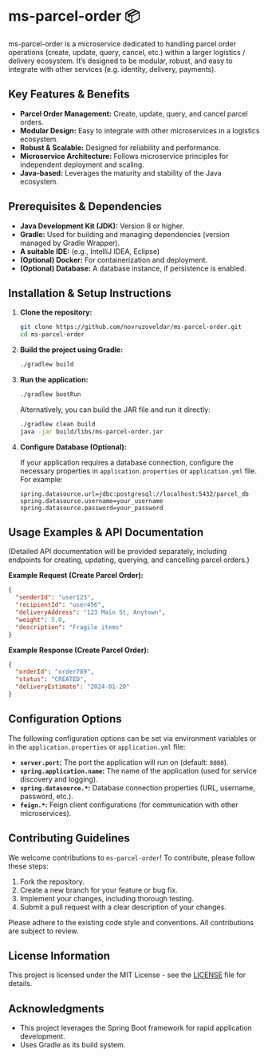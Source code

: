 # ms-parcel-order 📦

ms-parcel-order is a microservice dedicated to handling parcel order operations (create, update, query, cancel, etc.) within a larger logistics / delivery ecosystem. It’s designed to be modular, robust, and easy to integrate with other services (e.g. identity, delivery, payments).

## Key Features & Benefits

*   **Parcel Order Management:** Create, update, query, and cancel parcel orders.
*   **Modular Design:** Easy to integrate with other microservices in a logistics ecosystem.
*   **Robust & Scalable:** Designed for reliability and performance.
*   **Microservice Architecture:**  Follows microservice principles for independent deployment and scaling.
*   **Java-based:** Leverages the maturity and stability of the Java ecosystem.

## Prerequisites & Dependencies

*   **Java Development Kit (JDK):** Version 8 or higher.
*   **Gradle:**  Used for building and managing dependencies (version managed by Gradle Wrapper).
*   **A suitable IDE:** (e.g., IntelliJ IDEA, Eclipse)
*   **(Optional) Docker:**  For containerization and deployment.
*   **(Optional) Database:** A database instance, if persistence is enabled.

## Installation & Setup Instructions

1.  **Clone the repository:**

    ```bash
    git clone https://github.com/novruzoveldar/ms-parcel-order.git
    cd ms-parcel-order
    ```

2.  **Build the project using Gradle:**

    ```bash
    ./gradlew build
    ```

3.  **Run the application:**

    ```bash
    ./gradlew bootRun
    ```

    Alternatively, you can build the JAR file and run it directly:

    ```bash
    ./gradlew clean build
    java -jar build/libs/ms-parcel-order.jar
    ```

4.  **Configure Database (Optional):**

    If your application requires a database connection, configure the necessary properties in `application.properties` or `application.yml` file.  For example:

    ```properties
    spring.datasource.url=jdbc:postgresql://localhost:5432/parcel_db
    spring.datasource.username=your_username
    spring.datasource.password=your_password
    ```

## Usage Examples & API Documentation

(Detailed API documentation will be provided separately, including endpoints for creating, updating, querying, and cancelling parcel orders.)

**Example Request (Create Parcel Order):**

```json
{
  "senderId": "user123",
  "recipientId": "user456",
  "deliveryAddress": "123 Main St, Anytown",
  "weight": 5.0,
  "description": "Fragile items"
}
```

**Example Response (Create Parcel Order):**

```json
{
  "orderId": "order789",
  "status": "CREATED",
  "deliveryEstimate": "2024-01-20"
}
```

## Configuration Options

The following configuration options can be set via environment variables or in the `application.properties` or `application.yml` file:

*   **`server.port`:** The port the application will run on (default: `8080`).
*   **`spring.application.name`:** The name of the application (used for service discovery and logging).
*   **`spring.datasource.*`:** Database connection properties (URL, username, password, etc.).
*   **`feign.*`:** Feign client configurations (for communication with other microservices).

## Contributing Guidelines

We welcome contributions to `ms-parcel-order`!  To contribute, please follow these steps:

1.  Fork the repository.
2.  Create a new branch for your feature or bug fix.
3.  Implement your changes, including thorough testing.
4.  Submit a pull request with a clear description of your changes.

Please adhere to the existing code style and conventions. All contributions are subject to review.

## License Information

This project is licensed under the MIT License - see the [LICENSE](LICENSE) file for details.

## Acknowledgments

*   This project leverages the Spring Boot framework for rapid application development.
*   Uses Gradle as its build system.
